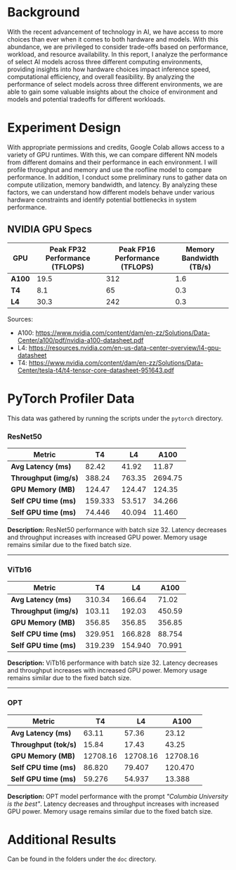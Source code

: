 # Background
With the recent advancement of technology in AI, we have access to more choices than ever when it comes to both hardware and models.  With this abundance, we are privileged to consider trade-offs based on performance, workload, and resource availability. In this report, I analyze the performance of select AI models across three different computing environments, providing insights into how hardware choices impact inference speed, computational efficiency, and overall feasibility. By analyzing the performance of select models across three different environments, we are able to gain some valuable insights about the choice of environment and models and potential tradeoffs for different workloads.

# Experiment Design
With appropriate permissions and credits, Google Colab allows access to a variety of GPU runtimes. With this, we can compare different NN models from different domains and their performance in each environment. I will profile throughput and memory and use the roofline model to compare performance. In addition, I conduct some preliminary runs to gather data on compute utilization, memory bandwidth, and latency. By analyzing these factors, we can understand how different models behave under various hardware constraints and identify potential bottlenecks in system performance.

## NVIDIA GPU Specs
| GPU   | Peak FP32 Performance (TFLOPS) | Peak FP16 Performance (TFLOPS) | Memory Bandwidth (TB/s) |
|-------|-------------------------------|-------------------------------|-------------------------|
| **A100** | 19.5                          | 312                           | 1.6                     |
| **T4**   | 8.1                           | 65                            | 0.3                     |
| **L4**   | 30.3                          | 242                           | 0.3                     |

Sources:
* A100: https://www.nvidia.com/content/dam/en-zz/Solutions/Data-Center/a100/pdf/nvidia-a100-datasheet.pdf
* L4: https://resources.nvidia.com/en-us-data-center-overview/l4-gpu-datasheet 
* T4: https://www.nvidia.com/content/dam/en-zz/Solutions/Data-Center/tesla-t4/t4-tensor-core-datasheet-951643.pdf

# PyTorch Profiler Data
This data was gathered by running the scripts under the `pytorch` directory.

### ResNet50
| Metric                 | T4    | L4    | A100  |
|------------------------|-------|-------|-------|
| **Avg Latency (ms)**   | 82.42 | 41.92 | 11.87 |
| **Throughput (img/s)** | 388.24 | 763.35 | 2694.75 |
| **GPU Memory (MB)**    | 124.47 | 124.47 | 124.35 |
| **Self CPU time (ms)** | 159.333 | 53.517 | 34.266 |
| **Self GPU time (ms)** | 74.446 | 40.094 | 11.460 |

**Description:** ResNet50 performance with batch size 32. Latency decreases and throughput increases with increased GPU power. Memory usage remains similar due to the fixed batch size.

---

### ViTb16
| Metric                 | T4    | L4    | A100  |
|------------------------|-------|-------|-------|
| **Avg Latency (ms)**   | 310.34 | 166.64 | 71.02 |
| **Throughput (img/s)** | 103.11 | 192.03 | 450.59 |
| **GPU Memory (MB)**    | 356.85 | 356.85 | 356.85 |
| **Self CPU time (ms)** | 329.951 | 166.828 | 88.754 |
| **Self GPU time (ms)** | 319.239 | 154.940 | 70.991 |

**Description:** ViTb16 performance with batch size 32. Latency decreases and throughput increases with increased GPU power. Memory usage remains similar due to the fixed batch size.

---

### OPT
| Metric                 | T4    | L4    | A100  |
|------------------------|-------|-------|-------|
| **Avg Latency (ms)**   | 63.11 | 57.36 | 23.12 |
| **Throughput (tok/s)** | 15.84 | 17.43 | 43.25 |
| **GPU Memory (MB)**    | 12708.16 | 12708.16 | 12708.16 |
| **Self CPU time (ms)** | 86.820 | 79.407 | 120.470 |
| **Self GPU time (ms)** | 59.276 | 54.937 | 13.388 |

**Description:** OPT model performance with the prompt _"Columbia University is the best"_. Latency decreases and throughput increases with increased GPU power. Memory usage remains similar due to the fixed batch size.

# Additional Results
Can be found in the folders under the `doc` directory.

